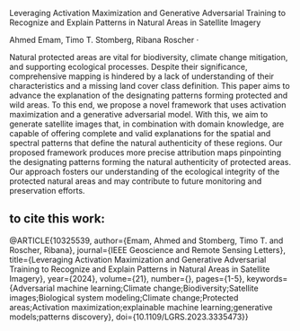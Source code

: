 Leveraging Activation Maximization and Generative Adversarial Training to Recognize and Explain Patterns in Natural Areas in Satellite Imagery

 Ahmed Emam, Timo T. Stomberg, Ribana Roscher ·

Natural protected areas are vital for biodiversity, climate change mitigation, and supporting ecological processes. Despite their significance, comprehensive mapping is hindered by a lack of understanding of their characteristics and a missing land cover class definition. This paper aims to advance the explanation of the designating patterns forming protected and wild areas. To this end, we propose a novel framework that uses activation maximization and a generative adversarial model. With this, we aim to generate satellite images that, in combination with domain knowledge, are capable of offering complete and valid explanations for the spatial and spectral patterns that define the natural authenticity of these regions. Our proposed framework produces more precise attribution maps pinpointing the designating patterns forming the natural authenticity of protected areas. Our approach fosters our understanding of the ecological integrity of the protected natural areas and may contribute to future monitoring and preservation efforts. 
## to cite this work:
@ARTICLE{10325539,
  author={Emam, Ahmed and Stomberg, Timo T. and Roscher, Ribana},
  journal={IEEE Geoscience and Remote Sensing Letters}, 
  title={Leveraging Activation Maximization and Generative Adversarial Training to Recognize and Explain Patterns in Natural Areas in Satellite Imagery}, 
  year={2024},
  volume={21},
  number={},
  pages={1-5},
  keywords={Adversarial machine learning;Climate change;Biodiversity;Satellite images;Biological system modeling;Climate change;Protected areas;Activation maximization;explainable machine learning;generative models;patterns discovery},
  doi={10.1109/LGRS.2023.3335473}}

